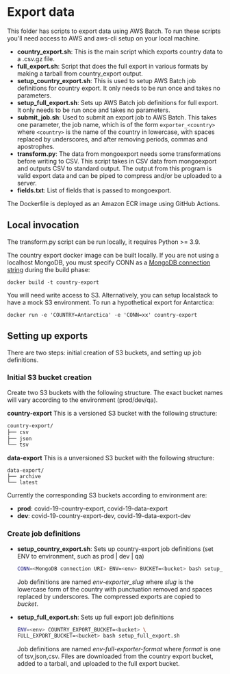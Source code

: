 # Export data

This folder has scripts to export data using AWS Batch. To run these scripts
you'll need access to AWS and aws-cli setup on your local machine.

* **country_export.sh**: This is the main script which exports country data to
  a .csv.gz file.
* **full_export.sh**: Script that does the full export in various formats
  by making a tarball from country_export output.
* **setup_country_export.sh**: This is used to setup AWS Batch job definitions
  for country export. It only needs to be run once and takes no parameters.
* **setup_full_export.sh**: Sets up AWS Batch job definitions for full export.
  It only needs to be run once and takes no parameters.
* **submit_job.sh**: Used to submit an export job to AWS Batch. This takes one
  parameter, the job name, which is of the form `exporter_<country>` where
  `<country>` is the name of the country in lowercase, with spaces replaced by
  underscores, and after removing periods, commas and apostrophes.
* **transform.py**: The data from mongoexport needs some transformations before
  writing to CSV. This script takes in CSV data from mongoexport and outputs
  CSV to standard output. The output from this program is valid export data and
  can be piped to compress and/or be uploaded to a server.
* **fields.txt**: List of fields that is passed to mongoexport.

The Dockerfile is deployed as an Amazon ECR image using GitHub Actions.

## Local invocation

The transform.py script can be run locally, it requires Python >= 3.9.

The country export docker image can be built locally. If you are not using a localhost
MongoDB, you must specify CONN as a
[MongoDB connection string](https://docs.mongodb.com/manual/reference/connection-string/)
during the build phase:

    docker build -t country-export

You will need write access to S3. Alternatively, you can setup localstack to
have a mock S3 environment. To run a hypothetical export for Antarctica:

    docker run -e 'COUNTRY=Antarctica' -e 'CONN=xx' country-export

## Setting up exports

There are two steps: initial creation of S3 buckets, and setting up job definitions.

### Initial S3 bucket creation

Create two S3 buckets with the following structure. The exact bucket names will
vary according to the environment (prod/dev/qa).

**country-export** This is a versioned S3 bucket with the following structure:
```bash
country-export/
├── csv
├── json
└── tsv
```

**data-export** This is a unversioned S3 bucket with the following structure:
```
data-export/
├── archive
└── latest
```

Currently the corresponding S3 buckets according to environment are:
* **prod**: covid-19-country-export, covid-19-data-export
* **dev**: covid-19-country-export-dev, covid-19-data-export-dev

### Create job definitions

* **setup_country_export.sh**: Sets up country-export job definitions
      (set ENV to environment, such as prod | dev | qa)

  ```bash
  CONN=<MongoDB connection URI> ENV=<env> BUCKET=<bucket> bash setup_country_export.sh
  ```

  Job definitions are named *env-exporter_slug* where *slug* is the lowercase
  form of the country with punctuation removed and spaces replaced by underscores.
  The compressed exports are copied to *bucket*.

* **setup_full_export.sh**: Sets up full export job definitions

  ```bash
  ENV=<env> COUNTRY_EXPORT_BUCKET=<bucket> \
  FULL_EXPORT_BUCKET=<bucket> bash setup_full_export.sh
  ```

  Job definitions are named *env-full-exporter-format* where *format* is one of tsv,json,csv.
  Files are downloaded from the country export bucket, added to a tarball, and uploaded
  to the full export bucket.
